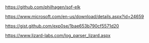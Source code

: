 https://github.com/philhagen/sof-elk

https://www.microsoft.com/en-us/download/details.aspx?id=24659

  https://gist.github.com/exp0se/1bae653b790cf5571d20

https://www.lizard-labs.com/log_parser_lizard.aspx
